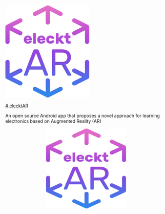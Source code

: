 ![](https://github.com/vsafontlopez/elecktAR/blob/main/assets/elecktAR_icon.png)

[# elecktAR](https://openaccess.uoc.edu/handle/10609/138366)

An open source Android app that proposes a novel approach for learning electronics based on Augmented Reality (AR)


<p align="center">
  <img width="250" height="250" src="https://github.com/vsafontlopez/elecktAR/blob/main/assets/elecktAR_icon.png">
</p>

